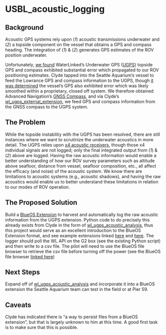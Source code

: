 # USBL_acoustic_logging

## Background
Acoustic GPS systems rely upon (*1*) acoustic transmissions underwater and (*2*) a topside component on the vessel that obtains a GPS and compass heading. 
The integration of (*1*) & (*2*) generates GPS estimates of the ROV position underwater.

Unfortunately, [we found](https://discuss.bluerobotics.com/t/positioning-error-present-with-waterlinked-ugps-system/14317) WaterLinked’s Underwater GPS ([UGPS](https://waterlinked.github.io/underwater-gps/introduction/)) topside GPS and compass exhibited substantial error which propagated to our ROV positioning estimates. 
Clyde tapped into the Seattle Aquarium’s vessel to feed the Lowrance GPS and compass information to the UGPS, though [it was determined](https://www.dropbox.com/scl/fi/f9l4wlr08syb6tb8rv125/Test-results_YDEN-and-UGPS.pdf?rlkey=5kpjsey9cp8r2nfyzou0sjq8m&dl=0) the vessel’s GPS also exhibited error which was likely smoothed within a proprietary, closed off system. 
We therefore obtained Advanced Navigation’s [GNSS Compass](https://www.advancednavigation.com/inertial-navigation-systems/satellite-compass/gnss-compass/), and via Clyde’s [wl_ugps_external_extension](https://github.com/clydemcqueen/wl_ugps_external_extension), we feed GPS and compass information from the GNSS compass to the UGPS system.  

## The Problem
While the topside instability with the UGPS has been resolved, there are still instances where we want to scrutinize the underwater acoustics in more detail. 
The UGPS relies upon [x4 acoustic receivers](https://waterlinked.github.io/underwater-gps/locators/locator-d1/), though those x4 individual signals are not logged; 
only the final integrated output from (*1*) & (*2*) above are logged. 
Having the raw acoustic information would enable a better understanding of how our ROV survey parameters such as altitude above seafloor, distance from vessel, seafloor composition, etc., all affect the efficacy (and noise) of the acoustic system. 
We know there are limitations to acoustic systems (e.g., acoustic shadows), and having the raw acoustics would enable us to better understand these limitations in relation to our modes of ROV operation. 

## The Proposed Solution
Build a [BlueOS Extension](https://github.com/bluerobotics/BlueOS-Extensions-Repository) to harvest and automatically log the raw acoustic information from the UGPS extension. 
Python code to do precisely this already exists from Clyde in the form of [wl_ugps_acoustic_analysis](https://github.com/clydemcqueen/wl_ugps_acoustic_analysis), thus this project would serve as an excellent introduction to the BlueOS Extension format, and see example extensions linked [here](https://github.com/bluerobotics/BlueOS-examples) and [here](https://github.com/clydemcqueen/wl_ugps_external_extension). 
The logger should poll the WL API on the G2 box (see the existing Python script) and then write to a csv file. 
The pilot will need to use the BlueOS file browser to retrieve the csv file before turning off the power (see the BlueOS file browser [linked here](https://blueos.cloud/docs/blueos/1.0/advanced-usage/#file-browser)) 	

## Next Steps
Expand off of [wl_ugps_acoustic_analysis](https://github.com/clydemcqueen/wl_ugps_acoustic_analysis) and incorporate it into a BlueOS extension the Seattle Aquarium team can test in the field or at Pier 59. 

## Caveats
Clyde has indicated there is “a way to persist files from a BlueOS extension”, but that is largely unknown to him at this time. 
A good first task is to make sure that this is possible. 


